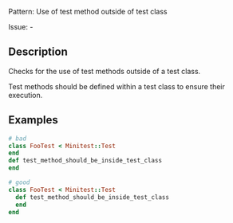 Pattern: Use of test method outside of test class

Issue: -

## Description

Checks for the use of test methods outside of a test class.

Test methods should be defined within a test class to ensure their execution.

## Examples

``` ruby
# bad
class FooTest < Minitest::Test
end
def test_method_should_be_inside_test_class
end

# good
class FooTest < Minitest::Test
  def test_method_should_be_inside_test_class
  end
end
```